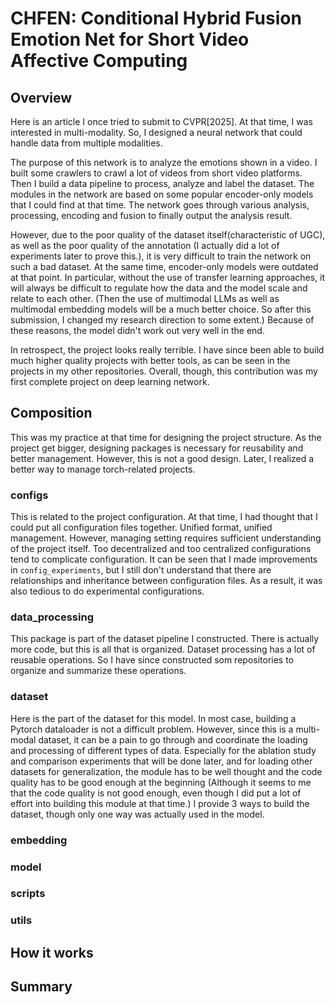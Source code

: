 # CHFEN: Conditional Hybrid Fusion Emotion Net for Short Video Affective Computing

## Overview
Here is an article I once tried to submit to CVPR[2025]. At that time, I was interested in multi-modality. So, I designed a neural network that could handle data from multiple modalities.

The purpose of this network is to analyze the emotions shown in a video. 
I built some crawlers to crawl  a lot of videos from short video platforms. Then I build a data pipeline to process, analyze and label the dataset. 
The modules in the network are based on some popular encoder-only models that I could find at that time. The network goes through various analysis, processing, encoding and fusion to finally output the analysis result.

However, due to the poor quality of the dataset itself(characteristic of UGC), as well as the poor quality of the annotation (I actually did a lot of experiments later to prove this.), it is very difficult to train the network on such a bad dataset. At the same time, encoder-only models were outdated at that point. In particular, without the use of transfer learning approaches, it will always be difficult to regulate how the data and the model scale and relate to each other. (Then the use of multimodal LLMs as well as multimodal embedding models will be a much better choice. So after this submission, I changed my research direction to some extent.) Because of these reasons, the model didn't work out very well in the end.

In retrospect, the project looks really terrible. I have since been able to build much higher quality projects with better tools, as can be seen in the projects in my other repositories. Overall, though, this contribution was my first complete project on deep learning network.

## Composition
This was my practice at that time for designing the project structure. As the project get bigger, designing packages is necessary for reusability and better management. However, this is not a good design. Later, I realized a better way to manage torch-related projects.

### configs
This is related to the project configuration. At that time, I had thought that I could put all configuration files together. Unified format, unified management. However, managing setting requires sufficient understanding of the project itself. Too decentralized and too centralized configurations tend to complicate configuration. It can be seen that I made improvements in `config_experiments`, but I still don't understand that there are relationships and inheritance between configuration files. As a result, it was also tedious to do experimental configurations.

### data_processing
This package is part of the dataset pipeline I constructed. There is actually more code, but this is all that is organized. Dataset processing has a lot of reusable operations. So I have since constructed som repositories to organize and summarize these operations.

### dataset
Here is the part of the dataset for this model. In most case, building a Pytorch dataloader is not a difficult problem. However, since this is a multi-modal dataset, it can be a pain to go through and coordinate the loading and processing of different types of data. Especially for the ablation study and comparison experiments that will be done later, and for loading other datasets for generalization, the module has to be well thought and the code quality has to be good enough at the beginning (Although it seems to me that the code quality is not good enough, even though I did put a lot of effort into building this module at that time.) I provide 3 ways to build the dataset,  though only one way was actually used in the model.

### embedding


### model

### scripts

### utils


## How it works


## Summary

